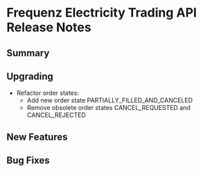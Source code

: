 # Frequenz Electricity Trading API Release Notes

## Summary

<!-- Here goes a general summary of what this release is about -->

## Upgrading

- Refactor order states:
  - Add new order state PARTIALLY_FILLED_AND_CANCELED
  - Remove obsolete order states CANCEL_REQUESTED and CANCEL_REJECTED

## New Features

<!-- Here goes the main new features and examples or instructions on how to use them -->

## Bug Fixes

<!-- Here goes notable bug fixes that are worth a special mention or explanation -->
